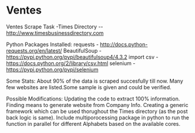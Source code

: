 # Ventes
Ventes Scrape Task -Times Directory -- http://www.timesbusinessdirectory.com

Python Packages Installed:
requests - http://docs.python-requests.org/en/latest/
BeautifulSoup - https://pypi.python.org/pypi/beautifulsoup4/4.3.2
import csv - https://docs.python.org/2/library/csv.html
selenium - https://pypi.python.org/pypi/selenium

Some Stats:
About 90% of the data is scraped succesfully till now.
Many few websites are listed.Some sample is given and could be verified.

Possible Modifications:
Updating the code to extract 100% information.
Finding means to generate website from Company Info.
Creating a generic framework which can be used thorughout the Times directory (as the post back logic is same).
Include multiporocessing package in python to run the function in parallel for different Alphabets based on the available cores.
